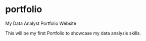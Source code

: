 # portfolio
My Data Analyst Portfolio Website

This will be my first Portfolio to showcase my data analysis skills.

